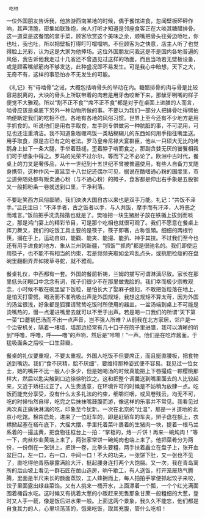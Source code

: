      吃相 

   一位外国朋友告诉我，他旅游西南某地的时候，偶于餐馆进食，忽闻壁板砰砰作响，其声清脆，密集如联珠炮，向人打听才知道是邻座食客正在大啖其糖醋排骨。这一道菜是这餐馆的拿手菜，顾客欣赏这个美味之余，顺嘴把骨头往旁边喷吐，你也吐，我也吐，所以把壁板打得叮叮噹噹响。不但顾客为之快意，店主人听了也觉得脸上光彩，认为这是大家为他捧场。这位外国朋友问我这是不是国内各地普遍的风俗，我告诉他我走过十几省还不曾遇见过这样的场面，而且当场若无壁板设备，或是顾客嘴部筋肉不够发达，此种盛况即不易发生。可是我心中暗想，天下之大，无奇不有，这样的事恐怕亦不无发生的可能。 

   《礼记》有“毋啮骨”之诫，大概包括啃骨头的举动在内。糖醋排骨的肉与骨是比较容易脱离的，大块的骨头上所联带着的肉若是用牙齿咬断下来，那龇牙咧嘴的样子便觉不大雅观。所以“割不正不食”“席不正不食”都是对于在桌面上进膳的人而言，啮骨应该是桌底下另外一种动物所做的事。不要以为我们一部分人把排骨吐得劈拍响便断定我们的吃相不佳。各地有各地的风俗习惯。世界上至今还有不少地方是用手抓食的。听说他们是用右手取食，左手则专供做另一种肮脏的事，不可混用，可见也还注重清洁。我不知道象咖喱鸡饭一类粘糊糊儿的东西如何用手指往嘴里送。用手取食，原是古已有之的老法。罗马皇帝尼禄大宴群臣，他从一只硕大无比的烤鹅身上扯下一条大腿，手举着鼓槌，歪着脖子啃而食之，那副贪婪无厌的饕餮相我们可于想象中得之。罗马的光荣不过尔尔，等而下之不必论了。欧洲中古时代，餐桌上的刀叉是奢侈品，从十一世纪到十五世纪不曾被普遍使用，有些人自备刀叉随身携带，这种作风一直延至十八世纪还偶尔可见，据说在酷嗜通心粉的国度里，市尘道旁随处都有贩卖通心粉（与不通心粉）的摊子，食客都是伸出右手象是五股钢叉一般把粉条一卷就送到口里，干净利落。 

   不要耻笑西方风俗鄙陋，我们泱泱大国自古以来也是双手万能。礼记：“共饭不泽手。”吕氏注曰：“不泽手者，古之饭者以手，与人共饭，摩手而有汗泽，人将恶之而难言。”饭前把手洗洗揩揩也就是了。樊哙把一块生猪肘子放在铁楯上拔剑而啖之，那是鸿门宴上的精彩节目，可是那个吃相也就很可观了。我们不愿意在餐桌上挥刀舞叉，我们的吃饭工具主要的是筷子，筷子即箸，古称饭頍。细细的两根竹筷，搦在手上，运动自如，能戳、能夹、能撮、能扒、神乎其技。不过我们至今也还有用手进食的地方、象从兰州到新疆，“抓饭”“抓肉”都是很驰名的。我们即使运用筷子，也不能不有相当的约束，若是频频夹取如金鸡乱点头，或挑肥检瘦的在盘碗里翻翻弄弄如拨草寻蛇，就不雅观。 

   餐桌礼仪，中西都有一套。外国的餐前祈祷，兰姆的描写可谓淋漓尽致。家长在那里低头闭眼口中念念有词，孩子们很少不在那里做鬼脸的。我们幸而极少宗教观念，小时候不敢在碗里留下饭粒，是怕长大了娶麻子媳妇，不敢把饭粒落在地上，是怕天打雷劈。喝汤而不准吮吸出声是外国规矩，我想这规矩不算太苛，因为外国的汤盆很浅，好象都是狐狸请鹭鸶吃饭时所使用的器皿，一盆汤端到桌上不可能是烫嘴热的，慢一点灌进嘴里去就可以不至于出声。若是喝一口我们的所谓“天下第一菜”口蘑锅巴汤而不出一点声音，岂不强人所难？从前我在北方家居，邻户是一个治安机关，隔着一堵墙，墙那边经常有几十口子在院子里进膳，我可以清晰的听到“呼噜，呼噜，呼——噜”的声响，然后是“咔嚓！”一声。他们是在吃炸酱面，于猛吸面条之后咬一口生蒜瓣。 

   餐桌的礼仪要重视，不要太重视。外国人吃饭不但要席正，而且挺直腰板，把食物送到嘴边。我们“食不厌精，脍不厌细”，要维持那种姿式便不容易。我见过一位女士，她的嘴并不比一般人小多少，但是她喝汤的时候真能把上下唇撮成一颗樱桃那样大，然后以匙尖触到口边徐徐吮饮之。这和把整个调羹送到嘴里面去的人比较起来，又近于矫枉过正了。人生贵适意，在环境许可的时候是不妨稍为放肆一点。吃饭而能充分享受，没有什么太多礼法的约束，细嚼烂咽，或风卷残云，均无不可，吃的时候怡然自得，吃完之后抹抹嘴鼓腹而游，像这样的乐事并不常见。我看见过两次真正痛快淋漓的吃，印象至今犹新。一次在北京的“灶温”，那是一爿道地的北京小吃馆。棉帘启处，进来了一位赶车的，即是赶轿车的车夫，辫子盘在额上，衣襟掀起塞在褡布底下，大摇大摆，手里托着菜叶裹着的生猪肉一块，提着一根马兰系着的一撮韭黄，把食物往框台上一拍：“掌柜的，烙一斤饼！再来一碗炖肉！”等一下，肉丝炒韭黄端上来了，两张家常饼一碗炖肉也端上来了。他把菜肴分为两份，一份倒在一张饼上，把饼一卷，比拳头要粗，两手扶着矗立在盘子上，张开血盆巨口，左一口，右一口，中间一口！不大的功夫，一张饼下肚，又一张也不见了，直吃得他青筋暴露满脸大汗，挺起腰身连打两个大饱膈。又一次，我在青岛寓所的后山坡上看见一群石匠在凿山造房，晌午歇工，有人送饭，打开笼屉热气腾腾，里面是半尺来长的酦面蒸饺，工人蜂拥而上，每人拍拍手掌便抓起饺子来咬，饺子里面露出绿韭菜馅。又有人挑来一桶开水，上面漂着一个瓢，一个个红光满面围着桶舀水吃。这时候又有挑着大葱的小贩赶来兜售那象甘蔗一般粗细的大葱，登时又人手一截，像是饭后进水果一般。上面这两个景象，我久久不能忘，他们都是自食其力的人，心里坦荡荡的，饿来吃饭，取其充腹，管什么吃相！ 

